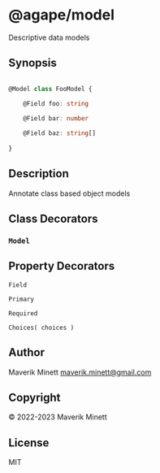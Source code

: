# @agape/model

Descriptive data models

## Synopsis

```ts

@Model class FooModel {

    @Field foo: string
    
    @Field bar: number

    @Field baz: string[]
    
}


```

## Description

Annotate class based object models


## Class Decorators

### `Model`


## Property Decorators

`Field`

`Primary`

`Required`

`Choices( choices )`

## Author

Maverik Minett  maverik.minett@gmail.com


## Copyright

© 2022-2023 Maverik Minett


## License

MIT
